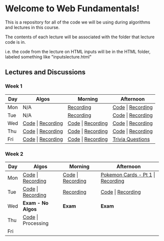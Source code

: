 # Welcome to Web Fundamentals!
This is a repository for all of the code we will be using during algorithms and lectures in this course.

The contents of each lecture will be associated with the folder that lecture code is in.

i.e. the code from the lecture on HTML inputs will be in the HTML folder, labeled something like "inputslecture.html"

## Lectures and Discussions

### Week 1
 Day | Algos | Morning | Afternoon
--- | --- | --- | ---
Mon | N/A | [Recording](https://www.youtube.com/watch?v=SpkOzz1NNa8&ab_channel=Dojo_Instructor_Cody) | [Code](https://github.com/StevenCThaller/WF_June_21/blob/main/HTML/HTML_Intro/index.html) &#124; [Recording](https://www.youtube.com/watch?v=KxMlDPOO7_I&ab_channel=Dojo_Instructor_Cody)
Tue | N/A | [Recording](https://www.youtube.com/watch?v=SpkOzz1NNa8&ab_channel=Dojo_Instructor_Cody) | [Code](https://github.com/StevenCThaller/WF_June_21/blob/main/HTML/HTML_Intro/index.html) &#124; [Recording](https://www.youtube.com/watch?v=KxMlDPOO7_I&ab_channel=Dojo_Instructor_Cody)
Wed | [Code](https://github.com/StevenCThaller/WF_June_21/blob/main/Algos/Week_1/Day_3.js) &#124; [Recording](https://www.youtube.com/watch?v=MBSRtsrpCKE&ab_channel=Dojo_Instructor_Cody) | [Code](https://github.com/StevenCThaller/WF_June_21/blob/main/CSS/Flex) &#124; [Recording](https://www.youtube.com/watch?v=J81SpnWbjgs&ab_channel=Dojo_Instructor_Cody) | [Code](https://github.com/StevenCThaller/WF_June_21/blob/main/CSS/ModernArt) &#124; [Recording](https://www.youtube.com/watch?v=sfp3YpBaTuE&ab_channel=Dojo_Instructor_Cody)
Thu | [Code](https://github.com/StevenCThaller/WF_June_21/blob/main/Algos/Week_1/Day_4) &#124; [Recording](https://www.youtube.com/watch?v=mltLdl8ZytA&ab_channel=Dojo_Instructor_Cody) | [Code](https://github.com/StevenCThaller/WF_June_21/blob/main/CSS/Position) &#124; [Recording](https://www.youtube.com/watch?v=Ki1RHbcH7LM&ab_channel=Dojo_Instructor_Cody) | [Code](https://github.com/StevenCThaller/WF_June_21/blob/main/CSS/HaloSiteRecreation) &#124; [Recording](https://www.youtube.com/watch?v=Z4G8tFqUr_w&ab_channel=Dojo_Instructor_Cody)
Fri | [Code](https://github.com/StevenCThaller/WF_June_21/blob/main/Algos/Week_1/Day_5) &#124; [Recording](https://youtu.be/nK_0VY0lO-M) | [Code](https://github.com/StevenCThaller/WF_June_21/blob/main/JavaScript/IntroToJavaScript) &#124; [Recording](https://youtu.be/bBF00uD4zrg?t=3299) | [Trivia Questions](https://github.com/StevenCThaller/WF_June_21/blob/main/trivia.md)

### Week 2
 Day | Algos | Morning | Afternoon
--- | --- | --- | ---
Mon | [Code](https://github.com/StevenCThaller/WF_June_21/blob/main/Algos/Week_2/Day_1) &#124; [Recording](https://youtu.be/jqM9lNqd8FY) | [Code](https://github.com/StevenCThaller/WF_June_21/blob/main/JavaScript/ObjectsAndDOM) &#124; [Recording](https://youtu.be/iygUJR8vnkE) | [Pokemon Cards - Pt 1](https://github.com/StevenCThaller/WF_June_21/tree/bdd059e6ef3c57c127aad36d49d49c5334569138/JavaScript/IChooseYou) &#124; [Recording](https://youtu.be/CO6tFf8-8s4)
Tue | [Code](https://github.com/StevenCThaller/WF_June_21/blob/main/Algos/Week_2/Day_2) &#124; [Recording](https://youtu.be/fVEmjX4ozew) | [Recording](https://youtu.be/A1BkqSeym9o) | [Code](https://github.com/StevenCThaller/WF_June_21/blob/main/JavaScript/IChooseYou) &#124; [Recording](https://youtu.be/7s2weyHtluY)
Wed | **Exam - No Algos** | **Exam** | **Exam** 
Thu | [Code](https://github.com/StevenCThaller/WF_June_21/blob/main/Algos/Week_2/Day_4) &#124; Processing | | 
Fri | | | 
